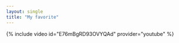 ```yaml
---
layout: single
title: "My favorite" 
---
```


{% include video id="E76mBgRD93OVYQAd" provider="youtube" %}

